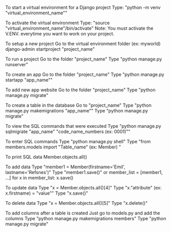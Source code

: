 To start a virtual environment for a Django project
    Type: "python -m venv "virtual_environment_name""
	 
To activate the virtual environment
    Type: "source "virtual_environment_name"/bin/activate" 
    Note: You must activate the V.ENV. everytime you want to work on your project.

To setup a new project
    Go to the virtual environment folder (ex: myworld)
    django-admin startproject "project_name"

To run a project
    Go to the folder "project_name"
    Type "python manage.py runserver"

To create an app
    Go to the folder "project_name"
    Type "python manage.py startapp "app_name""
    
To add new app website
    Go to the folder "project_name"
    Type "python manage.py migrate"
    
To create a table in the database
    Go to "project_name"
    Type "python manage.py makemigrations "app_name""
    Type "python manage.py migrate"
    
To view the SQL commands that were executed
    Type "python manage.py sqlmigrate "app_name" "code_name_numbers (ex: 0001)""
    
To enter SQL commands
    Type "python manage.py shell"
    Type "from members.models import "Table_name" (ex: Member) "
    
To print SQL data
    Member.objects.all()
    
To add data
    Type "member1 = Member(firstname='Emil', lastname='Refsnes')"
    Type "member1.save()"
    or
    member_list = [member1, ...]
    for x in member_list:
        x.save()

To update data
    Type "x = Member.objects.all()[4]"
    Type "x."attribute" (ex: x.firstname) = "value""
    Type "x.save()"
    
To delete data
    Type "x = Member.objects.all()[5]"
    Type "x.delete()"
    
To add columns after a table is created
    Just go to models.py and add the columns
    Type "python manage.py makemigrations members"
    Type "python manage.py migrate"
